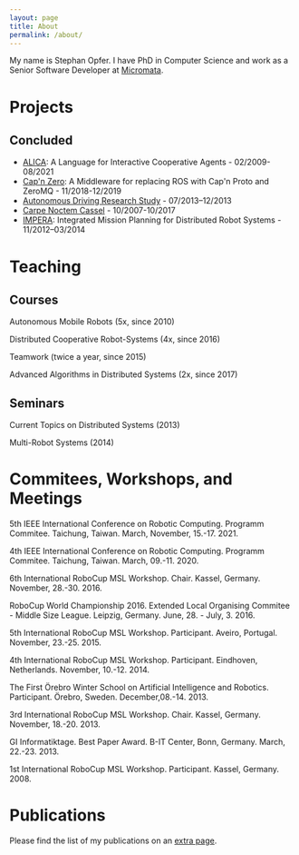 ```yaml
---
layout: page
title: About
permalink: /about/
---
```


My name is Stephan Opfer. I have PhD in Computer Science and work as a Senior Software Developer at [Micromata](https://www.micromata.de).

# Projects

## Concluded

+ [ALICA](https://github.com/rapyuta-robotics/alica/): A Language for Interactive Cooperative Agents - 02/2009-08/2021
+ [Cap'n Zero](https://github.com/dasys-lab/capnzero): A Middleware for replacing ROS with Cap'n Proto and ZeroMQ - 11/2018-12/2019
+ [Autonomous Driving Research Study](http://forschung.uni-kassel.de/converis/portal/Project/5504009) - 07/2013–12/2013
+ [Carpe Noctem Cassel](https://forschung.uni-kassel.de/converis/portal/Project/5772893?auxfun=&lang=en_GB) - 10/2007-10/2017
+ [IMPERA](https://forschung.uni-kassel.de/converis/portal/Project/5615960?auxfun=&lang=en_GB): Integrated Mission Planning for Distributed Robot Systems - 11/2012–03/2014

# Teaching

## Courses

Autonomous Mobile Robots (5x, since 2010)

Distributed Cooperative Robot-Systems (4x, since 2016)

Teamwork (twice a year, since 2015)

Advanced Algorithms in Distributed Systems (2x, since 2017)

## Seminars

Current Topics on Distributed Systems (2013)

Multi-Robot Systems (2014)

# Commitees, Workshops, and Meetings

5th IEEE International Conference on Robotic Computing. Programm Commitee. Taichung, Taiwan. March, November, 15.-17. 2021.

4th IEEE International Conference on Robotic Computing. Programm Commitee. Taichung, Taiwan. March, 09.-11. 2020.

6th International RoboCup MSL Workshop. Chair. Kassel, Germany. November, 28.-30. 2016.

RoboCup World Championship 2016. Extended Local Organising Commitee - Middle Size League. Leipzig, Germany. June, 28. - July, 3. 2016.

5th International RoboCup MSL Workshop. Participant. Aveiro, Portugal. November, 23.-25. 2015.

4th International RoboCup MSL Workshop. Participant. Eindhoven, Netherlands. November, 10.-12. 2014.

The First Örebro Winter School on Artificial Intelligence and Robotics. Participant. Örebro, Sweden. December,08.-14. 2013.

3rd International RoboCup MSL Workshop. Chair. Kassel, Germany. November, 18.-20. 2013.

GI Informatiktage. Best Paper Award. B-IT Center, Bonn, Germany. March, 22.-23. 2013.

1st International RoboCup MSL Workshop. Participant. Kassel, Germany. 2008.

# Publications

Please find the list of my publications on an [extra page](publications.md).
